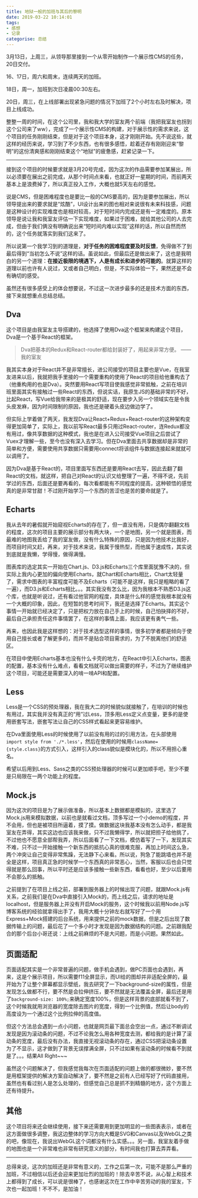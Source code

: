 ```yaml
---
title: 地狱一般的加班与其后的黎明
date: 2019-03-22 10:14:01
tags:
- 感想
- 记录
categorise: 总结
---
```


3月13日，上周三，从领导那里接到一个从零开始制作一个展示性CMS的任务，20日交付。

16、17日，周六和周末，连续两天的加班。

18日，周一，加班到次日凌晨00:30左右。

20日，周三，在上线部署出现紧急问题的情况下加班了2个小时左右及时解决，项目上线成功。

整整一周的时间，在这个公司里，我和我大学的室友两个前端（我把我室友也拐到这个公司来了ww），完成了一个展示性CMS的构建，对于展示性的需求来说，这个项目的任务刚刚结束，但是对于这个项目本身，这才刚刚开始。先不说这些，就这样的经历来说，学习到了不少东西，也有很多感悟，趁着还存有刚刚迎来“黎明”的这份清爽感和刚刚结束这个“地狱”的疲惫感，赶紧记录一下。

<!-- more -->

***

接到这个项目的时候要求就是3月20号完成，因为这次的作品需要参加某展出，所以必须要在展出之前完成，从那个时间点来看，也就正好一星期的时间，而前两天基本上是浪费掉了，所以真正投入工作，大概也就5天左右的感觉。

说是CMS，但是困难程度也是要比一般的CMS要高的，因为是要参加展出，所以领导提出来的要求就是“炫酷”，UI设计出来的图也相对来说很有未来科技感，问题是这种设计的实现难度也是相对较高，对于短时间内完成还是有一定难度的。原本领导是说让我和我室友评估一下实现难度，如果过于困难，就给其他公司的人去完成，但由于我们俩没有明确说出来“短时间内难以实现”这样的话，所以自然而然的，这个任务就落实到我们这来了。

所以说第一个我学习到的道理是，**对于任务的困难程度要及时反馈**，免得做不了到最后得到“当初怎么不说”这样的话。虽说如此，但最后还是做出来了，这也是我明白的另一个道理：**在接近极限的境遇下，人是有成长和进步的可能的**。就算这样的道理以前也许有人说过，又或者自己明白，但是，不实际体验一下，果然还是不会有确切的感受。

虽然还有很多感受上的体会想要说，不过这一次进步最多的还是技术方面的东西，接下来就想重点总结总结。

## Dva

这个项目是由我室友主导搭建的，他选择了使用Dva这个框架来构建这个项目，Dva是一个基于React的框架。

> Dva把基本的Redux和React-router都给封装好了，用起来非常方便。 —— 我的室友

我其实本身对于React并不是非常擅长，进公司接受的项目主要也是Vue，在我室友进来以后，我就把我手里接的一个需要重构的使用了React的项目给他重构去了（他重构用的也是Dva）。突然要用React写项目使我感觉非常抵触，之前在培训班里面其实有接触过一些React的东西，但说实话，我原生JS的基础非常的不好，比起React，写Vue给我带来的是极其的舒适，现在要步入另一个领域实在是令我头皮发麻，因为时间限制的原因，我也还是硬着头皮边做边学了。

但实际上学着做了两天，我发现Dva让React+Redux+React-router的这种架构变得更加简单了，实际上，我以前写React最多只用过React-router，连Redux都没有用过，像共享数据的这种模式，我也是在进入公司接受Vue项目之后尝试了Vuex才理解一些，至今也没有深入去学习。但在Dva里面去共享数据却是非常的简单和方便，需要使用共享数据只需要用connect将该组件与数据连接起来就就可以调用了。

因为Dva是基于React的，项目里面写东西还是要用React去写，因此去翻了翻React的文档，就这样，把自己对React的认识又给整理了一遍，不得不说，先前学过的东西，后面还是要再看的，每次看都能有不同程度的提高，这种顿悟的感觉真的是非常甘甜！不过刚开始学习一个东西的苦涩也是苦的要命就是了。

## Echarts

我从去年的暑假就开始窥视Echarts的存在了，但一直没有用，只是偶尔翻翻文档的程度，这次的项目主要的展示部分有两大块，一个是地图，另一个就是图表，而最难的地图我丢给了我的室友做，没有什么特殊的原因，只是因为他技术比我好，而项目时间又赶，再来，对于技术来说，我属于慢热型，而他属于速成性，其实说到底就是我懒，学得慢，做得满慢。

图表库的选定其实一开始在Chart.js、D3.js和Echarts三个库里面犹豫不决的，但实际上我内心更加的偏向使用Echarts，就Chart和Echarts相比，Chart太轻量了，需求中图表的丰富程度可能不及Echarts（可能不是这样，我只是粗略的看了一遍），而D3.js和Echarts相比。。。其实我没有怎么比，因为我根本不熟悉D3.js这个库，也就是听说过，还有看过他官网的程度，具体是什么样的感觉我根本就没有一个大概的印象，因此，在短暂的思考时间下，我还是选择了Echarts。其实这个事情一开始就已经决定了，只是把权力放在自己手上的时候，自己怕抉择的不好，最后自己承担责任这件事情罢了，在这样的事情上面，我应该更有勇气一些。

再来，也因此我是这样想的：对于技术选型这样的事情，很多初学者都是倾向于使用自己擅长或者了解更多的，而并不是贴合项目需求的，为了不脱离他们的舒适区。

在项目中使用Echarts基本也没有什么卡壳的地方，在React中引入Echarts，图表的配置，基本没有什么难点，看看文档就可以做出需要的样子，不过为了继续维护这个项目，可能还是需要深入的啃一啃API和配置。

## Less

Less是一个CSS的预处理器，我在我大二的时候貌似就接触了，在培训的时候也有用过，其实我并没有真正的“用”过Less，顶多用Less定义点变量，更多的是使用嵌套写法，嵌套写法让自己的CSS样式看起来更容易维护。

在Dva里面使用Less的时候使用了以前没有用的过的引用方法，在头部使用`import style from './*.less'`，然后在使用的时候用`className={style.class}`的方式引入，这样引入的class貌似是模块化的，所以不用担心重名。

希望以后用到Less、Sass之类的CSS预处理器的时候可以更加顺手吧，至少不要是只局限在一两个功能上的程度。

## Mock.js

因为这次的项目是为了展示做准备，所以基本上数据都是模拟的，这里选了Mock.js用来模拟数据，以前也是就看过文档，顶多写过一个小demo的程度，并不会用，但也是被项目所逼着，摸了摸。做数据这块我基本没有怎么动手，都是我室友在弄得，其实这边也应该我来做，只不过我懒得学，所以就把担子给他挑了，不过他也不愿意全部帮我弄，所以后面看了一下文档，模仿着写了一下，发现其实不难，只不过一开始接触一个新东西的抵抗心真的很难克服，再加上时间这么急，两个冲突让自己变得非常焦躁，无法静下心来看。所以说，狗急了能跳墙也并不是全是这样，项目真正急的时候学一个东西真的非常恶心，当然，客服以后也会只觉得就是那么回事，所以平时还是应该多接触一些新东西，看看也好，至少以后要用不会那么的抵触。

之前提到了在项目上线之前，部署到服务器上的时候出现了问题，就跟Mock.js有关系，之前我们是在Dva中直接引入Mock的，而上线之后，请求的地址是localhost，但是服务器上并没有开启Mock的服务，这个时候我以前用Node.js写博客系统的经验就拿得出手了，我用大概十分钟左右就写好了一个用Express+Mock搭建的后台系统，用来提供之前的mock数据，但是之后出现了数据传输上的问题，最后花了一个多小时才发现是因为数据结构的问题。之前跟我配合的那个后台小哥还说：上线之前麻烦的不是大问题，而是小问题。果然如此。

## 页面适配

页面适配其实是一个非常普遍的问题，做手机会遇到，做PC页面也会遇到，再来，这是个展示项目，所以需要f11全屏显示，而UI给的图却并非适配全屏的，最开始为了让整个屏幕都显示壁纸，我去研究了一下background-size的属性，但是发现怎么做都不行，要不然是会拉伸挤压，要不然就是无法覆盖全屏，最后还是用了`background-size: 100%;`来确定宽度100%，但是这样背景的底部就看不到了，这个时候我就用浏览器的宽度除去图片的宽度，得到一个比例值，然后让body的高度设为一个通过这个比例拉伸的高度值。

但这个方法总会遇到一点小问题，也就是网页最下面总会空出一点，通过不断调试发现是因为滚动条的问题，不过不论我怎么用各种宽度去测，都给我的是计算了滚动条的宽度，最后没有办法，我直接无视滚动条的存在，通过CSS把滚动条设置为了不显示，这才做到了背景无误撑满全屏，只不过如果有滚动条的时候看不到就是了。。。结果All Right~~~

虽然这个问题解决了，但我感觉我每次在页面适配的问题上做的都很微妙，要不然是用框架提供的解决方案自动解决了，要不然是之前有人已经写好了代码直接用，虽然也有看过别人是怎么处理的，但感觉自己总是抓不到精髓的地方，这个方面上还有待提升。

## 其他

这个项目将来还会继续使用，接下来还需要用到更加明显的一些图表表示，或者在这方面做很多调整，我这边整体的学习方向大概是SVG和Canvas以及WebGL之类的吧，像现在，我说出WebGL这个词都没有什么实感。。。另一面，我室友着手做的地图也是一个非常难也非常有研究意义的部分，有时间我也打算去弄弄看。


<!-- 其实 有时间 个人用词 问题 影响 性格 成长 内语言 -->

***

总得来说，这次的加班还是非常有意义的，工作之后第一次，可能不是那么严重的加班，不过相信以后还会迎来更加壮烈的加班的！除去辛苦不说，从心智上和技术上都得到了成长，可以说是很棒了，也感谢这次在工作中辛苦劳动的我的室友，下次也一起加班！不不不，是加油！